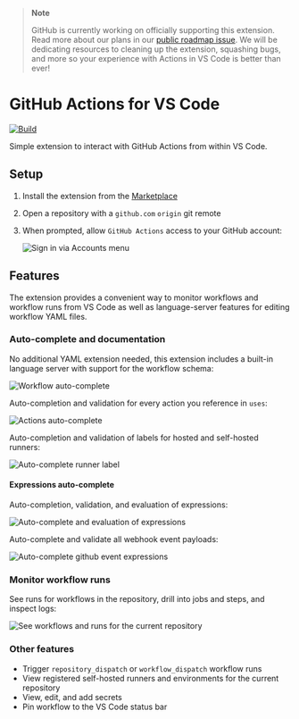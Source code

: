 > **Note**
>
> GitHub is currently working on officially supporting this extension. Read more about our plans in our [public roadmap issue](https://github.com/github/roadmap/issues/564). We will be dedicating resources to cleaning up the extension, squashing bugs, and more so your experience with Actions in VS Code is better than ever!


# GitHub Actions for VS Code

[![Build](https://github.com/cschleiden/vscode-github-actions/actions/workflows/build.yml/badge.svg)](https://github.com/cschleiden/vscode-github-actions/actions/workflows/build.yml)

Simple extension to interact with GitHub Actions from within VS Code.

## Setup

1. Install the extension from the [Marketplace](https://marketplace.visualstudio.com/items?itemName=cschleiden.vscode-github-actions)
2. Open a repository with a `github.com` `origin` git remote
3. When prompted, allow `GitHub Actions` access to your GitHub account:

    ![Sign in via Accounts menu](https://github.com/cschleiden/vscode-github-actions/raw/HEAD/media/allow-access.png)

## Features

The extension provides a convenient way to monitor workflows and workflow runs from VS Code as well as language-server features for editing workflow YAML files.

### Auto-complete and documentation

No additional YAML extension needed, this extension includes a built-in language server with support for the workflow schema:

![Workflow auto-complete](https://github.com/cschleiden/vscode-github-actions/raw/HEAD/media/workflow-auto-complete.gif)

Auto-completion and validation for every action you reference in `uses`:

![Actions auto-complete](https://github.com/cschleiden/vscode-github-actions/raw/HEAD/media/actions-auto-complete.gif)

Auto-completion and validation of labels for hosted and self-hosted runners:

![Auto-complete runner label](https://github.com/cschleiden/vscode-github-actions/raw/HEAD/media/runs-on-auto-complete.gif)

#### Expressions auto-complete

Auto-completion, validation, and evaluation of expressions:

![Auto-complete and evaluation of expressions](https://github.com/cschleiden/vscode-github-actions/raw/HEAD/media/env-auto-complete.gif)

Auto-complete and validate all webhook event payloads:

![Auto-complete github event expressions](https://github.com/cschleiden/vscode-github-actions/raw/HEAD/media/github-auto-complete.gif)

### Monitor workflow runs

See runs for workflows in the repository, drill into jobs and steps, and inspect logs:

![See workflows and runs for the current repository](https://github.com/cschleiden/vscode-github-actions/raw/HEAD/media/logs.gif)


### Other features

- Trigger `repository_dispatch` or `workflow_dispatch` workflow runs
- View registered self-hosted runners and environments for the current repository
- View, edit, and add secrets
- Pin workflow to the VS Code status bar
